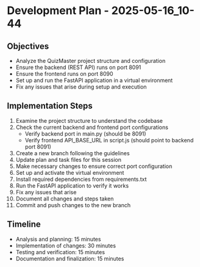 # Development Plan - 2025-05-16_10-44

## Objectives
- Analyze the QuizMaster project structure and configuration
- Ensure the backend (REST API) runs on port 8091
- Ensure the frontend runs on port 8090
- Set up and run the FastAPI application in a virtual environment
- Fix any issues that arise during setup and execution

## Implementation Steps
1. Examine the project structure to understand the codebase
2. Check the current backend and frontend port configurations
   - Verify backend port in main.py (should be 8091)
   - Verify frontend API_BASE_URL in script.js (should point to backend port 8091)
3. Create a new branch following the guidelines
4. Update plan and task files for this session
5. Make necessary changes to ensure correct port configuration
6. Set up and activate the virtual environment
7. Install required dependencies from requirements.txt
8. Run the FastAPI application to verify it works
9. Fix any issues that arise
10. Document all changes and steps taken
11. Commit and push changes to the new branch

## Timeline
- Analysis and planning: 15 minutes
- Implementation of changes: 30 minutes
- Testing and verification: 15 minutes
- Documentation and finalization: 15 minutes
